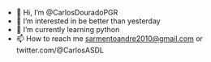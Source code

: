 - 👋 Hi, I’m @CarlosDouradoPGR
- 👀 I’m interested in be better than yesterday
- 🌱 I’m currently learning python
- 📫 How to reach me sarmentoandre2010@gmail.com or twitter.com/@CarlosASDL

<!---
CarlosDouradoPGR/CarlosDouradoPGR is a ✨ special ✨ repository because its `README.md` (this file) appears on your GitHub profile.
You can click the Preview link to take a look at your changes.
--->
